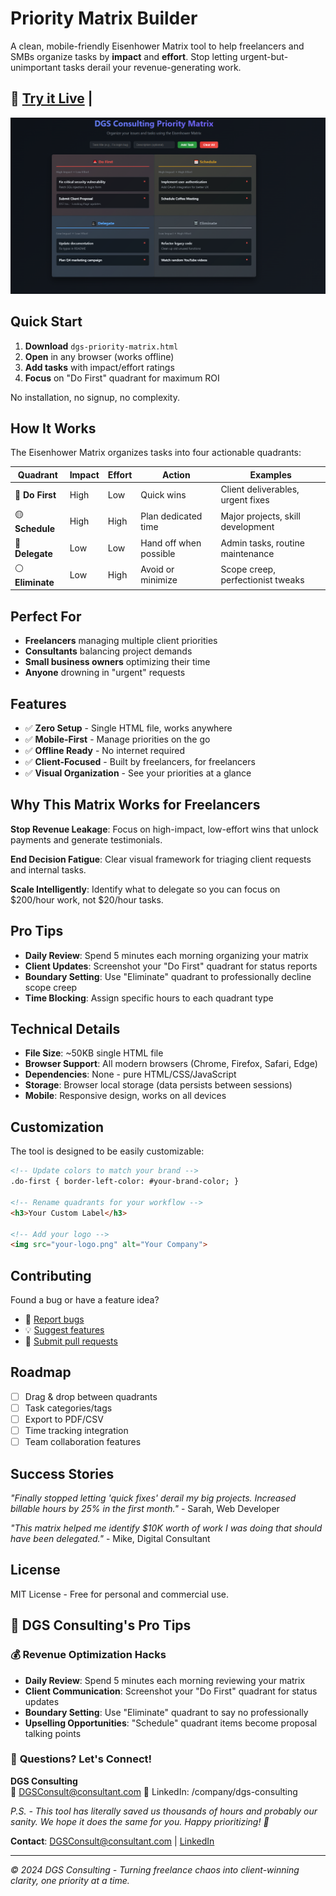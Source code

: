 # Priority Matrix Builder

A clean, mobile-friendly Eisenhower Matrix tool to help freelancers and SMBs organize tasks by **impact** and **effort**. Stop letting urgent-but-unimportant tasks derail your revenue-generating work.

## 🚀 [Try it Live](https://dgsconsulting.github.io/priority-matrix-builder/) | 

![Priority Matrix Screenshot](docs/priority-matrix-example.png)

## Quick Start

1. **Download** `dgs-priority-matrix.html` 
2. **Open** in any browser (works offline)
3. **Add tasks** with impact/effort ratings
4. **Focus** on "Do First" quadrant for maximum ROI

No installation, no signup, no complexity.

## How It Works

The Eisenhower Matrix organizes tasks into four actionable quadrants:

| Quadrant | Impact | Effort | Action | Examples |
|----------|--------|--------|---------|----------|
| 🔴 **Do First** | High | Low | Quick wins | Client deliverables, urgent fixes |
| 🟡 **Schedule** | High | High | Plan dedicated time | Major projects, skill development |
| 🔵 **Delegate** | Low | Low | Hand off when possible | Admin tasks, routine maintenance |
| ⚪ **Eliminate** | Low | High | Avoid or minimize | Scope creep, perfectionist tweaks |

## Perfect For

- **Freelancers** managing multiple client priorities
- **Consultants** balancing project demands  
- **Small business owners** optimizing their time
- **Anyone** drowning in "urgent" requests

## Features

- ✅ **Zero Setup** - Single HTML file, works anywhere
- ✅ **Mobile-First** - Manage priorities on the go
- ✅ **Offline Ready** - No internet required
- ✅ **Client-Focused** - Built by freelancers, for freelancers
- ✅ **Visual Organization** - See your priorities at a glance

## Why This Matrix Works for Freelancers

**Stop Revenue Leakage**: Focus on high-impact, low-effort wins that unlock payments and generate testimonials.

**End Decision Fatigue**: Clear visual framework for triaging client requests and internal tasks.

**Scale Intelligently**: Identify what to delegate so you can focus on $200/hour work, not $20/hour tasks.

## Pro Tips

- **Daily Review**: Spend 5 minutes each morning organizing your matrix
- **Client Updates**: Screenshot your "Do First" quadrant for status reports  
- **Boundary Setting**: Use "Eliminate" quadrant to professionally decline scope creep
- **Time Blocking**: Assign specific hours to each quadrant type

## Technical Details

- **File Size**: ~50KB single HTML file
- **Browser Support**: All modern browsers (Chrome, Firefox, Safari, Edge)
- **Dependencies**: None - pure HTML/CSS/JavaScript
- **Storage**: Browser local storage (data persists between sessions)
- **Mobile**: Responsive design, works on all devices

## Customization

The tool is designed to be easily customizable:

```html
<!-- Update colors to match your brand -->
.do-first { border-left-color: #your-brand-color; }

<!-- Rename quadrants for your workflow -->
<h3>Your Custom Label</h3>

<!-- Add your logo -->
<img src="your-logo.png" alt="Your Company">
```

## Contributing

Found a bug or have a feature idea? 

- 🐛 [Report bugs](https://github.com/DGSConsulting/priority-matrix-builder/issues)
- 💡 [Suggest features](https://github.com/DGSConsulting/priority-matrix-builder/issues)
- 🔧 [Submit pull requests](https://github.com/DGSConsulting/priority-matrix-builder/pulls)

## Roadmap

- [ ] Drag & drop between quadrants
- [ ] Task categories/tags
- [ ] Export to PDF/CSV
- [ ] Time tracking integration
- [ ] Team collaboration features

## Success Stories

*"Finally stopped letting 'quick fixes' derail my big projects. Increased billable hours by 25% in the first month."* - Sarah, Web Developer

*"This matrix helped me identify $10K worth of work I was doing that should have been delegated."* - Mike, Digital Consultant

## License

MIT License - Free for personal and commercial use.

## 🎯 DGS Consulting's Pro Tips

### 💰 **Revenue Optimization Hacks**
- **Daily Review**: Spend 5 minutes each morning reviewing your matrix
- **Client Communication**: Screenshot your "Do First" quadrant for status updates
- **Boundary Setting**: Use "Eliminate" quadrant to say no professionally
- **Upselling Opportunities**: "Schedule" quadrant items become proposal talking points

### 📧 **Questions? Let's Connect!**

**DGS Consulting**  
📧 DGSConsult@consultant.com 
💼 LinkedIn: /company/dgs-consulting  

*P.S. - This tool has literally saved us thousands of hours and probably our sanity. We hope it does the same for you. Happy prioritizing! 🎯*

**Contact**: [DGSConsult@consultant.com](mailto:DGSConsult@consultant.com) | [LinkedIn](https://linkedin.com/company/dgs-consulting)

---


*© 2024 DGS Consulting - Turning freelance chaos into client-winning clarity, one priority at a time.*



